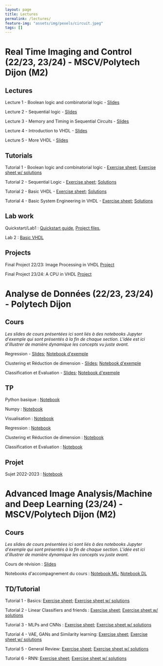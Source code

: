 ```yaml
---
layout: page
title: Lectures
permalink: /lectures/
feature-img: "assets/img/pexels/circuit.jpeg"
tags: []
---
```

# Real Time Imaging and Control (22/23, 23/24) - MSCV/Polytech Dijon (M2)

## Lectures

Lecture 1 - Boolean logic and combinatorial logic - [Slides](../assets/data/MSCV_Intro_Logic.pdf)

Lecture 2 - Sequential logic - [Slides](../assets/data/MSCV_Sequential_logic-1.pdf_)

Lecture 3 - Memory and Timing in Sequential Circuits - [Slides](../assets/data/MSCV_Memory_and_Timing.pdf)

Lecture 4 - Introduction to VHDL - [Slides](../assets/data/MSCV_Intro_VHDL.pdf)

Lecture 5 - More VHDL - [Slides](../assets/data/MSCV_VHDL_Addendum.pdf)

## Tutorials

Tutorial 1 - Boolean logic and combinatorial logic - [Exercise sheet](../assets/data/Tutorial_1_RTIC.pdf); [Exercise sheet w/ solutions](../assets/data/Tutorial_1_RTIC-Solution.pdf)

Tutorial 2 - Sequential Logic - [Exercise sheet](../assets/data/Tutorial_2.pdf); [Solutions](../assets/data/Tutorial_2-Solutions.pdf)

Tutorial 2 - Basic VHDL - [Exercise sheet](../assets/data/Tutorial_3_RTIC.pdf); [Solutions](../assets/data/Tutorial_3_RTIC-Solutions.pdf)

Tutorial 4 - Basic System Engineering in VHDL - [Exercise sheet](../assets/data/Tutorial_4_RTIC.pdf); [Solutions](../assets/data/Tutorial_4_RTIC-Solutions.pdf)

## Lab work

Quickstart/Lab1 : [Quickstart guide](../assets/data/Lab_1.pdf), [Project files](../assets/data/Lab_1.zip),

Lab 2 : [Basic VHDL](../assets/data/Lab_2.pdf)

## Projects

Final Project 22/23: Image Processing in VHDL [Project](../assets/data/Final_Project__22_RTIC.pdf)

Final Project 23/24: A CPU in VHDL [Project](../assets/data/Final_Project__23_RTIC.pdf)

# Analyse de Données (22/23, 23/24) - Polytech Dijon

## Cours

*Les slides de cours présentées ici sont liés à des notebooks Jupyter d'exemple qui sont présentés à la fin de chaque section. L'idée est ici d'illustrer de manière dynamique les concepts vu juste avant.*

Regression - [Slides](../assets/data/ESIREM_Regression.pdf); [Notebook d'exemple](../assets/data/regression.ipynb)

Clustering et Réduction de dimension - [Slides](../assets/data/ESIREM_Cluster_DimRed); [Notebook d'exemple](../assets/data/clustering.ipynb)

Classification et Evaluation - [Slides](../assets/data/ESIREM_Classif_Test.pdf); [Notebook d'exemple](../assets/data/classification.ipynb)


## TP

Python basique : [Notebook](../assets/data/Python/notebook.ipynb)

Numpy : [Notebook](../assets/data/Numpy/notebook.ipynb)

Visualisation : [Notebook](../assets/data/Visualisation/notebook.ipynb)

Regression : [Notebook](../assets/data/Regression/notebook.ipynb)

Clustering et Réduction de dimension : [Notebook](../assets/data/Clustering_DimRed/notebook.ipynb)

Classification et Evaluation : [Notebook](../assets/data/Classification/notebook.ipynb)

## Projet

Sujet 2022-2023 : [Notebook](../assets/data/DataAna_Exam/notebook.ipynb)


# Advanced Image Analysis/Machine and Deep Learning (23/24) - MSCV/Polytech Dijon (M2)

## Cours

*Les slides de cours présentées ici sont liés à des notebooks Jupyter d'exemple qui sont présentés à la fin de chaque section. L'idée est ici d'illustrer de manière dynamique les concepts vu juste avant.*

Cours de révision : [Slides](../assets/data/MSCV_MLDL_Remedial.pdf)

Notebooks d'accompagnement du cours : [Notebook ML](../assets/data/torch_tutorial_ml.ipynb); [Notebook DL](../assets/data/torch_tutorial_mlp-cnn.ipynb)

## TD/Tutorial

Tutorial 1 - Basics: [Exercise sheet](../assets/data/Tutorial_1_AIA.pdf); [Exercise sheet w/ solutions](../assets/data/Tutorial_1_AIA-Solutions.pdf)

Tutorial 2 - Linear Classifiers and friends : [Exercise sheet](../assets/data/Tutorial_2_AIA.pdf); [Exercise sheet w/ solutions](../assets/data/Tutorial_2_AIA-Solutions.pdf)

Tutorial 3 - MLPs and CNNs : [Exercise sheet](../assets/data/Tutorial_3_AIA.pdf); [Exercise sheet w/ solutions](../assets/data/Tutorial_3_AIA-Solutions.pdf)

Tutorial 4 - VAE, GANs and Similarity learning: [Exercise sheet](../assets/data/Tutorial_4_AIA.pdf); [Exercise sheet w/ solutions](../assets/data/Tutorial_4_AIA-Solutions.pdf)

Tutorial 5 - General Review: [Exercise sheet](../assets/data/Tutorial_5_AIA.pdf); [Exercise sheet w/ solutions](../assets/data/Tutorial_5_AIA-Solutions.pdf)

Tutorial 6 - RNN: [Exercise sheet](../assets/data/Tutorial_6_AIA.pdf); [Exercise sheet w/ solutions](../assets/data/Tutorial_6_AIA-Solutions.pdf)



